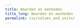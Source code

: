 ```yaml
---
title: Waarden en eenheden
title_long: Waarden en eenheden
permalink: css/values_and_units/
---
```


